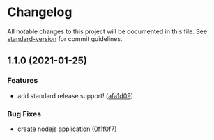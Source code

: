 # Changelog

All notable changes to this project will be documented in this file. See [standard-version](https://github.com/conventional-changelog/standard-version) for commit guidelines.

## 1.1.0 (2021-01-25)


### Features

* add standard release support! ([afa1d09](https://github.com/KishoreNewton/auto-changelog/commit/afa1d09caefc4f8c931c0a579e4fe64ed066625c))


### Bug Fixes

* create nodejs application ([0f1f0f7](https://github.com/KishoreNewton/auto-changelog/commit/0f1f0f7a586d46291814a300a042d5d55d69d953))

